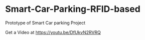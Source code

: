 # Smart-Car-Parking-RFID-based
Prototype of Smart Car parking Project

Get a Video at https://youtu.be/DfUkvN2RVRQ
